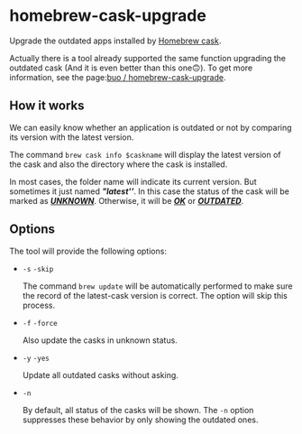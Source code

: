 # homebrew-cask-upgrade
Upgrade the outdated apps installed by [Homebrew cask](https://caskroom.github.io).

Actually there is a tool already supported the same function upgrading the outdated cask (And it is even better than this one🙃). To get more information, see the page:[buo / homebrew-cask-upgrade](https://github.com/buo/homebrew-cask-upgrade).



## How it works

We can easily know whether an application is outdated or not by comparing its version with the latest version.

The command `brew cask info $caskname` will display the latest version of the cask and also the directory where the cask is installed. 

In most cases, the folder name will indicate its current version. But sometimes it just named ***"latest''***. In this case the status of the cask will be marked as <u>***UNKNOWN***</u>. Otherwise, it will be <u>***OK***</u> or <u>***OUTDATED***</u>. 



## Options

The tool will provide the following options:

+ `-s` `-skip`

  The command  `brew update` will be automatically performed to make sure the record of the latest-cask version is correct. The option will skip this process.


+ `-f` `-force`

  Also update the casks in unknown status.

+ `-y` `-yes`

  Update all outdated casks without asking.

+ `-n`

  By default, all status of the casks will be shown. The `-n` option suppresses these behavior by only showing the outdated ones.

